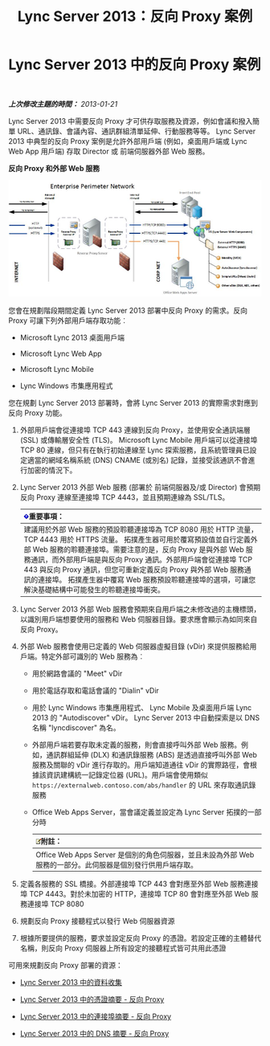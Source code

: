 ﻿---
title: Lync Server 2013：反向 Proxy 案例
TOCTitle: 反向 Proxy 案例
ms:assetid: 13108f59-a660-4ff1-8404-079d1cb646f2
ms:mtpsurl: https://technet.microsoft.com/zh-tw/library/JJ204691(v=OCS.15)
ms:contentKeyID: 49290159
ms.date: 08/10/2015
mtps_version: v=OCS.15
ms.translationtype: HT
---

# Lync Server 2013 中的反向 Proxy 案例

 

_**上次修改主題的時間：** 2013-01-21_

Lync Server 2013 中需要反向 Proxy 才可供存取服務及資源，例如會議和撥入簡單 URL、通訊錄、會議內容、通訊群組清單延伸、行動服務等等。 Lync Server 2013 中典型的反向 Proxy 案例是允許外部用戶端 (例如，桌面用戶端或 Lync Web App 用戶端) 存取 Director 或 前端伺服器外部 Web 服務。

**反向 Proxy 和外部 Web 服務**

![反向 Proxy 和外部 Web 服務](images/JJ204932.13142405-d5c9-45b7-a8b7-a8c89f09c97c(OCS.15).jpg "反向 Proxy 和外部 Web 服務")

您會在規劃階段期間定義 Lync Server 2013 部署中反向 Proxy 的需求。反向 Proxy 可讓下列外部用戶端存取功能︰

  - Microsoft Lync 2013 桌面用戶端

  - Microsoft Lync Web App

  - Microsoft Lync Mobile

  - Lync Windows 市集應用程式

您在規劃 Lync Server 2013 部署時，會將 Lync Server 2013 的實際需求對應到反向 Proxy 功能。

1.  外部用戶端會從連接埠 TCP 443 連線到反向 Proxy，並使用安全通訊端層 (SSL) 或傳輸層安全性 (TLS)。 Microsoft Lync Mobile 用戶端可以從連接埠 TCP 80 連線，但只有在執行初始連線至 Lync 探索服務，且系統管理員已設定適當的網域名稱系統 (DNS) CNAME (或別名) 記錄，並接受該通訊不會進行加密的情況下。

2.  Lync Server 2013 外部 Web 服務 (部署於 前端伺服器及/或 Director) 會預期反向 Proxy 連線至連接埠 TCP 4443，並且預期連線為 SSL/TLS。
    
    <table>
    <thead>
    <tr class="header">
    <th><img src="images/Gg412908.important(OCS.15).gif" title="important" alt="important" />重要事項：</th>
    </tr>
    </thead>
    <tbody>
    <tr class="odd">
    <td>建議用於外部 Web 服務的預設聆聽連接埠為 TCP 8080 用於 HTTP 流量，TCP 4443 用於 HTTPS 流量。 拓撲產生器可用於覆寫預設值並自行定義外部 Web 服務的聆聽連接埠。需要注意的是，反向 Proxy 是與外部 Web 服務通訊，而外部用戶端是與反向 Proxy 通訊。外部用戶端會從連接埠 TCP 443 與反向 Proxy 通訊，但您可重新定義反向 Proxy 與外部 Web 服務通訊的連接埠。 拓撲產生器中覆寫 Web 服務預設聆聽連接埠的選項，可讓您解決基礎結構中可能發生的聆聽連接埠衝突。</td>
    </tr>
    </tbody>
    </table>


3.  Lync Server 2013 外部 Web 服務會預期來自用戶端之未修改過的主機標頭，以識別用戶端想要使用的服務和 Web 伺服器目錄。要求應會顯示為如同來自反向 Proxy。

4.  外部 Web 服務會使用已定義的 Web 伺服器虛擬目錄 (vDir) 來提供服務給用戶端。特定外部可識別的 Web 服務為︰
    
      - 用於網路會議的 "Meet" vDir
    
      - 用於電話存取和電話會議的 "Dialin" vDir
    
      - 用於 Lync Windows 市集應用程式、 Lync Mobile 及桌面用戶端 Lync 2013 的 "Autodiscover" vDir。 Lync Server 2013 中自動探索是以 DNS 名稱 "lyncdiscover" 為名。
    
      - 外部用戶端若要存取未定義的服務，則會直接呼叫外部 Web 服務。例如，通訊群組延伸 (DLX) 和通訊錄服務 (ABS) 是透過直接呼叫外部 Web 服務及關聯的 vDir 進行存取的。用戶端知道通往 vDir 的實際路徑，會根據該資訊建構統一記錄定位器 (URL)。用戶端會使用類似 `https://externalweb.contoso.com/abs/handler` 的 URL 來存取通訊錄服務
    
      - Office Web Apps Server，當會議定義並設定為 Lync Server 拓撲的一部分時
        
        <table>
        <thead>
        <tr class="header">
        <th><img src="images/Gg398811.note(OCS.15).gif" title="note" alt="note" />附註：</th>
        </tr>
        </thead>
        <tbody>
        <tr class="odd">
        <td>Office Web Apps Server 是個別的角色伺服器，並且未設為外部 Web 服務的一部分。此伺服器是個別發行供用戶端存取。</td>
        </tr>
        </tbody>
        </table>


5.  定義各服務的 SSL 橋接。外部連接埠 TCP 443 會對應至外部 Web 服務連接埠 TCP 4443。對於未加密的 HTTP，連接埠 TCP 80 會對應至外部 Web 服務連接埠 TCP 8080

6.  規劃反向 Proxy 接聽程式以發行 Web 伺服器資源

7.  根據所要提供的服務，要求並設定反向 Proxy 的憑證。若設定正確的主體替代名稱，則反向 Proxy 伺服器上所有設定的接聽程式皆可共用此憑證

可用來規劃反向 Proxy 部署的資源：

  - [Lync Server 2013 中的資料收集](lync-server-2013-data-collection.md)

  - [Lync Server 2013 中的憑證摘要 - 反向 Proxy](lync-server-2013-certificate-summary-reverse-proxy.md)

  - [Lync Server 2013 中的連接埠摘要 - 反向 Proxy](lync-server-2013-port-summary-reverse-proxy.md)

  - [Lync Server 2013 中的 DNS 摘要 - 反向 Proxy](lync-server-2013-dns-summary-reverse-proxy.md)

